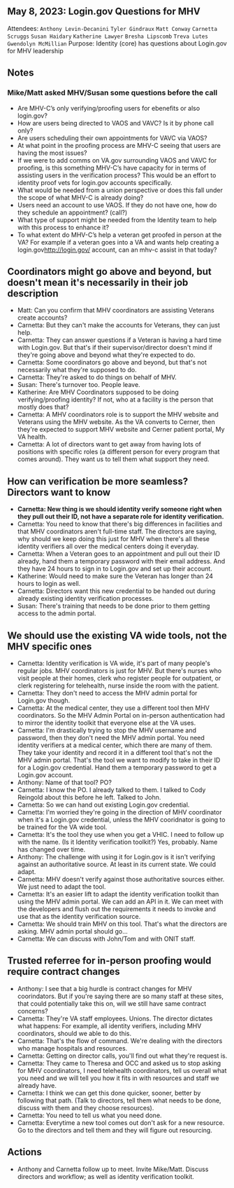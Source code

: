 ## May 8, 2023: Login.gov Questions for MHV

Attendees: `Anthony Levin-Decanini` `Tyler Gindraux` `Matt Conway` `Carnetta Scruggs` `Susan Haidary` `Katherine Lawyer` `Bresha Lipscomb` `Treva Lutes` `Gwendolyn McMillian`
Purpose: Identity (core) has questions about Login.gov for MHV leadership

## Notes

### Mike/Matt asked MHV/Susan some questions before the call
- Are MHV-C’s only verifying/proofing users for ebenefits or also login.gov?
- How are users being directed to VAOS and VAVC? Is it by phone call only?
- Are users scheduling their own appointments for VAVC via VAOS?
- At what point in the proofing process are MHV-C seeing that users are having the most issues?
- If we were to add comms on VA.gov surrounding VAOS and VAVC for proofing, is this something MHV-C’s have capacity for in terms of assisting users in the verification process? This would be an effort to identity proof vets for login.gov accounts specifically.
- What would be needed from a union perspective or does this fall under the scope of what MHV-C is already doing?
- Users need an account to use VAOS. If they do not have one, how do they schedule an appointment? (call?)
- What type of support might be needed from the Identity team to help with this process to enhance it?
- To what extent do MHV-C’s help a veteran get proofed in person at the VA? For example if a veteran goes into a VA and wants help creating a login.gov<http://login.gov/> account, can an mhv-c assist in that today?

## Coordinators might go above and beyond, but doesn't mean it's necessarily in their job description
- Matt: Can you confirm that MHV coordinators are assisting Veterans create accounts?
- Carnetta: But they can't make the accounts for Veterans, they can just help.
- Carnetta: They can answer questions if a Veteran is having a hard time with Login.gov. But that's if their supervisor/director doesn't mind if they're going above and beyond what they're expected to do.
- Carnetta: Some coordinators go above and beyond, but that's not necessarily what they're supposed to do.
- Carnetta: They're asked to do things on behalf of MHV.
- Susan: There's turnover too. People leave.
- Katherine: Are MHV Coordinators supposed to be doing verifying/proofing identity? If not, who at a facility is the person that mostly does that?
- Carnetta: A MHV coordinators role is to support the MHV website and Veterans using the MHV website. As the VA converts to Cerner, then they're expected to support MHV website and Cerner patient portal, My VA health.
- Carnetta: A lot of directors want to get away from having lots of positions with specific roles (a different person for every program that comes around). They want us to tell them what support they need.

## How can verification be more seamless? Directors want to know
- **Carnetta: New thing is we should identity verify someone right when they pull out their ID, not have a separate role for identity verification.**
- Carnetta: You need to know that there's big differences in facilities and that MHV coordinators aren't full-time staff. The directors are saying, why should we keep doing this just for MHV when there's all these identity verifiers all over the medical centers doing it everyday.
- Carnetta: When a Veteran goes to an appointment and pull out their ID already, hand them a temporary password with their email address. And they have 24 hours to sign in to Login.gov and set up their account.
- Katherine: Would need to make sure the Veteran has longer than 24 hours to login as well.
- Carnetta: Directors want this new credential to be handed out during already existing identity verification processes.
- Susan: There's training that needs to be done prior to them getting access to the admin portal.

## We should use the existing VA wide tools, not the MHV specific ones
- Carnetta: Identity verification is VA wide, it's part of many people's regular jobs. MHV coordinators is just for MHV. But there's nurses who visit people at their homes, clerk who register people for outpatient, or clerk registering for telehealth, nurse inside the room with the patient.
- Carnetta: They don't need to access the MHV admin portal for Login.gov though.
- Carnetta: At the medical center, they use a different tool then MHV coordinators. So the MHV Admin Portal on in-person authentication had to mirror the identity toolkit that everyone else at the VA uses.
- Carnetta: I'm drastically trying to stop the MHV username and password, then they don't need the MHV admin portal. You need identity verifiers at a medical center, which there are many of them. They take your identity and record it in a different tool that's not the MHV admin portal. That's the tool we want to modify to take in their ID for a Login.gov credential. Hand them a temporary password to get a Login.gov account.
- Anthony: Name of that tool? PO?
- Carnetta: I know the PO. I already talked to them. I talked to Cody Reingold about this before he left. Talked to John.
- Carnetta: So we can hand out existing Login.gov credential.
- Carnetta: I'm worried they're going in the direction of MHV coordinator when it's a Login.gov credential, unless the MHV cooridnator is going to be trained for the VA wide tool.
- Carnetta: It's the tool they use when you get a VHIC. I need to follow up with the name. (Is it Identity verification toolkit?) Yes, probably. Name has changed over time.
- Anthony: The challenge with using it for Login.gov is it isn't verifying against an authoritative source. At least in its current state. We could adapt.
- Carnetta: MHV doesn't verify against those authoritative sources either. We just need to adapt the tool.
- Carnetta: It's an easier lift to adapt the identity verification toolkit than using the MHV admin portal. We can add an API in it. We can meet with the developers and flush out the requirements it needs to invoke and use that as the identity verification source.
- Carnetta: We should train MHV on this tool. That's what the directors are asking. MHV admin portal should go...
- Carnetta: We can discuss with John/Tom and with ONIT staff.

## Trusted referree for in-person proofing would require contract changes
- Anthony: I see that a big hurdle is contract changes for MHV coorindators. But if you're saying there are so many staff at these sites, that could potentially take this on, will we still have same contract concerns?
- Carnetta: They're VA staff employees. Unions. The director dictates what happens: For example, all identity verifiers, including MHV coordinators, should we able to do this.
- Carnetta: That's the flow of command. We're dealing with the directors who manage hospitals and resources.
- Carnetta: Getting on director calls, you'll find out what they're request is.
- Carnetta: They came to Theresa and OCC and asked us to stop asking for MHV coordinators, I need telehealth coordinators, tell us overall what you need and we will tell you how it fits in with resources and staff we already have.
- Carnetta: I think we can get this done quicker, sooner, better by following that path. (Talk to directors, tell them what needs to be done, discuss with them and they choose resources).
- Carnetta: You need to tell us what you need done.
- Carnetta: Everytime a new tool comes out don't ask for a new resource. Go to the directors and tell them and they will figure out resourcing.

## Actions
- Anthony and Carnetta follow up to meet. Invite Mike/Matt. Discuss directors and workflow; as well as identity verification toolkit.
